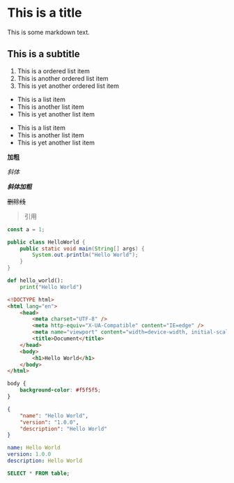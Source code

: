 # This is a title

This is some markdown text.

## This is a subtitle

1. This is a ordered list item
2. This is another ordered list item
3. This is yet another ordered list item

- This is a list item
- This is another list item
- This is yet another list item

* This is a list item
* This is another list item
* This is yet another list item

**加粗**

_斜体_

**_斜体加粗_**

~~删除线~~

> 引用

```js
const a = 1;
```

```java
public class HelloWorld {
    public static void main(String[] args) {
        System.out.println("Hello World");
    }
}
```

```python
def hello_world():
    print("Hello World")
```

```html
<!DOCTYPE html>
<html lang="en">
	<head>
		<meta charset="UTF-8" />
		<meta http-equiv="X-UA-Compatible" content="IE=edge" />
		<meta name="viewport" content="width=device-width, initial-scale=1.0" />
		<title>Document</title>
	</head>
	<body>
		<h1>Hello World</h1>
	</body>
</html>
```

```css
body {
	background-color: #f5f5f5;
}
```

```json
{
	"name": "Hello World",
	"version": "1.0.0",
	"description": "Hello World"
}
```

```yaml
name: Hello World
version: 1.0.0
description: Hello World
```

```sql
SELECT * FROM table;
```
